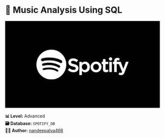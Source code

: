 # 🎵 Music Analysis Using SQL
![image alt](https://github.com/nandeepalva468/Music_Analysis_SQL/blob/4cc39c0e340a0583c447c312e999746dda1fa83b/Spotify.jpg)

**📊 Level:** Advanced  
**🗃️ Database:** `SPOTIFY_DB`  
**👨‍💻 Author:** [nandeepalva468](https://github.com/nandeepalva468)
